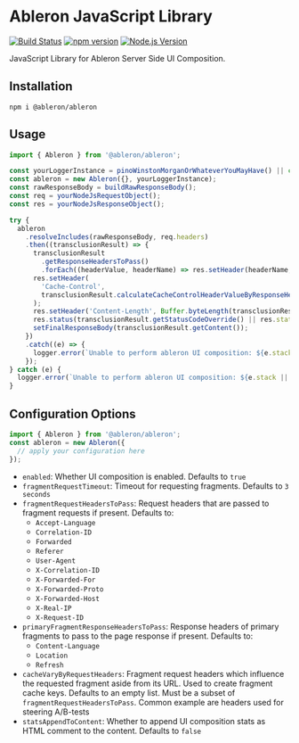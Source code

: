 # Ableron JavaScript Library

[![Build Status](https://github.com/ableron/ableron-js/actions/workflows/test.yml/badge.svg)](https://github.com/ableron/ableron-js/actions/workflows/test.yml)
[![npm version](https://badge.fury.io/js/@ableron%2Fableron.svg)](https://badge.fury.io/js/@ableron%2Fableron)
[![Node.js Version](https://img.shields.io/badge/Node.js-19+-4EB1BA.svg)](https://nodejs.org/docs/latest-v19.x/api/)

JavaScript Library for Ableron Server Side UI Composition.

## Installation

```shell
npm i @ableron/ableron
```

## Usage

```ts
import { Ableron } from '@ableron/ableron';

const yourLoggerInstance = pinoWinstonMorganOrWhateverYouMayHave() || console;
const ableron = new Ableron({}, yourLoggerInstance);
const rawResponseBody = buildRawResponseBody();
const req = yourNodeJsRequestObject();
const res = yourNodeJsResponseObject();

try {
  ableron
    .resolveIncludes(rawResponseBody, req.headers)
    .then((transclusionResult) => {
      transclusionResult
        .getResponseHeadersToPass()
        .forEach((headerValue, headerName) => res.setHeader(headerName, headerValue));
      res.setHeader(
        'Cache-Control',
        transclusionResult.calculateCacheControlHeaderValueByResponseHeaders(res.getHeaders())
      );
      res.setHeader('Content-Length', Buffer.byteLength(transclusionResult.getContent()));
      res.status(transclusionResult.getStatusCodeOverride() || res.statusCode);
      setFinalResponseBody(transclusionResult.getContent());
    })
    .catch((e) => {
      logger.error(`Unable to perform ableron UI composition: ${e.stack || e.message}`);
    });
} catch (e) {
  logger.error(`Unable to perform ableron UI composition: ${e.stack || e.message}`);
}
```

## Configuration Options

```ts
import { Ableron } from '@ableron/ableron';
const ableron = new Ableron({
  // apply your configuration here
});
```

- `enabled`: Whether UI composition is enabled. Defaults to `true`
- `fragmentRequestTimeout`: Timeout for requesting fragments. Defaults to `3 seconds`
- `fragmentRequestHeadersToPass`: Request headers that are passed to fragment requests if present. Defaults to:
  - `Accept-Language`
  - `Correlation-ID`
  - `Forwarded`
  - `Referer`
  - `User-Agent`
  - `X-Correlation-ID`
  - `X-Forwarded-For`
  - `X-Forwarded-Proto`
  - `X-Forwarded-Host`
  - `X-Real-IP`
  - `X-Request-ID`
- `primaryFragmentResponseHeadersToPass`: Response headers of primary fragments to pass to the page response if present. Defaults to:
  - `Content-Language`
  - `Location`
  - `Refresh`
- `cacheVaryByRequestHeaders`: Fragment request headers which influence the requested fragment aside from its URL. Used to create fragment cache keys. Defaults to an empty list. Must be a subset of `fragmentRequestHeadersToPass`. Common example are headers used for steering A/B-tests
- `statsAppendToContent`: Whether to append UI composition stats as HTML comment to the content. Defaults to `false`
